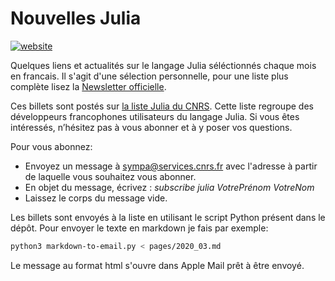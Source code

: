 # Nouvelles Julia

[![website](https://github.com/pnavaro/NouvellesJulia/workflows/jupyterbook/badge.svg)](https://pnavaro.github.io/NouvellesJulia/)

Quelques liens et actualités sur le langage Julia séléctionnés chaque mois en francais. Il s'agit d'une sélection personnelle, pour une liste plus complète lisez la [Newsletter officielle](https://juliacomputing.com/blog/).

Ces billets sont postés sur [la liste Julia du CNRS](https://listes.services.cnrs.fr/wws/subscribe/julia). Cette liste regroupe des développeurs francophones utilisateurs du langage Julia.  Si vous êtes intéressés, n’hésitez pas à vous abonner et à y poser vos questions.

Pour vous abonnez:

- Envoyez un message à sympa@services.cnrs.fr avec l'adresse à partir de laquelle vous souhaitez vous abonner.
- En objet du message, écrivez : *subscribe julia VotrePrénom VotreNom*
- Laissez le corps du message vide.

Les billets sont envoyés à la liste en utilisant le script Python présent dans le dépôt. Pour envoyer le texte en markdown je fais par exemple:

```bash
python3 markdown-to-email.py < pages/2020_03.md
```
Le message au format html s'ouvre dans Apple Mail prêt à être envoyé.
